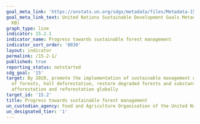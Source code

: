 ```yaml
---
goal_meta_link: 'https://unstats.un.org/sdgs/metadata/files/Metadata-15-02-01.pdf '
goal_meta_link_text: United Nations Sustainable Development Goals Metadata (PDF 756
  KB)
graph_type: line
indicator: 15.2.1
indicator_name: Progress towards sustainable forest management
indicator_sort_order: '0030'
layout: indicator
permalink: /15-2-1/
published: true
reporting_status: notstarted
sdg_goal: '15'
target: By 2020, promote the implementation of sustainable management of all types
  of forests, halt deforestation, restore degraded forests and substantially increase
  afforestation and reforestation globally
target_id: '15.2'
title: Progress towards sustainable forest management
un_custodian_agency: Food and Agriculture Organisation of the United Nations (FAO)
un_designated_tier: '1'
---
```

